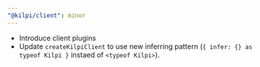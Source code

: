 ```yaml
---
"@kilpi/client": minor
---
```


- Introduce client plugins
- Update `createKilpiClient` to use new inferring pattern (`{ infer: {} as typeof Kilpi }` instaed of `<typeof Kilpi>`).
